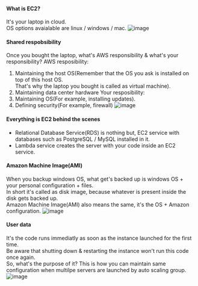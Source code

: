 #### What is EC2?
It's your laptop in cloud.</br>
OS options avaialable are linux / windows / mac.
![image](https://github.com/user-attachments/assets/eb19ea27-0f26-46ee-ac64-5fc9cb5a44e0)

#### Shared respobsibility
Once you bought the laptop, what's AWS responsibility & what's your responsibility?
AWS resposibility:
1. Maintaining the host OS(Remember that the OS you ask is installed on top of this host OS.</br>
   That's why the laptop you bought is called as virtual machine).
2. Maintaining data center hardware
Your resposibility:
1. Maintaining OS(For example, installing updates).
2. Defining security(For example, firewall)
![image](https://github.com/user-attachments/assets/54a77cee-9c3e-47d8-a9cc-c87a1790fae1)

#### Everything is EC2 behind the scenes
- Relational Database Service(RDS) is nothing but, EC2 service with databases such as PostgreSQL / MySQL installed in it.
- Lambda service creates the server with your code inside an EC2 service.

#### Amazon Machine Image(AMI)
When you backup windows OS, what get's backed up is windows OS + your personal configuration + files.</br>
In short it's called as disk image, because whatever is present inside the disk gets backed up.</br>
Amazon Machine Image(AMI) also means the same, it's the OS + Amazon configuration.
![image](https://github.com/user-attachments/assets/5a0588af-4b1f-422b-aec1-96e6a764e6fb)

#### User data
It's the code runs immediatly as soon as the instance launched for the first time.</br>
Be aware that shutting down & restarting the instance won't run this code once again.</br>
So, what's the purpose of it?
This is how you can maintain same configuration when multilpe servers are launched by auto scaling group.
![image](https://github.com/user-attachments/assets/b6100035-8c9a-4df3-a801-0ea3f0bf3154)
